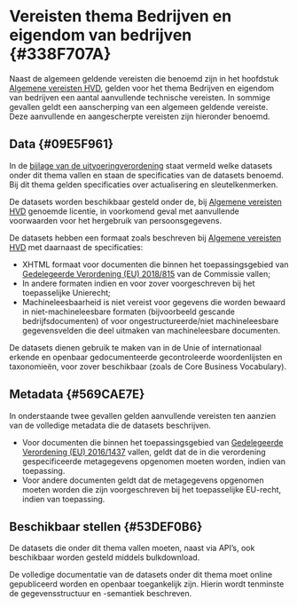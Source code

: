 # Vereisten thema Bedrijven en eigendom van bedrijven {#338F707A}

Naast de algemeen geldende vereisten die benoemd zijn in het hoofdstuk <a href='#207C051B'>Algemene vereisten HVD</a>, gelden voor het thema Bedrijven en eigendom van bedrijven een aantal aanvullende technische vereisten. In sommige gevallen geldt een aanscherping van een algemeen geldende vereiste. Deze aanvullende en aangescherpte vereisten zijn hieronder benoemd.<br/>

## Data {#09E5F961}

In de <a href='https://eur-lex.europa.eu/legal-content/NL/TXT/HTML/?uri=CELEX:32023R0138#d1e32-48-1' target='_blank'>bijlage van de uitvoeringverordening</a> staat vermeld welke datasets onder dit thema vallen en staan de specificaties van de datasets benoemd. Bij dit thema gelden specificaties over actualisering en sleutelkenmerken.<br/>

De datasets worden beschikbaar gesteld onder de, bij <a href='#0A0CAE2E'>Algemene vereisten HVD</a> genoemde licentie, in voorkomend geval met aanvullende voorwaarden voor het hergebruik van persoonsgegevens.<br/>

De datasets hebben een formaat zoals beschreven bij <a href='#120E3368'>Algemene vereisten HVD</a> met daarnaast de specificaties: <br/>
<ul><li>XHTML formaat voor documenten die binnen het toepassingsgebied van <a href='https://eur-lex.europa.eu/legal-content/NL/TXT/HTML/?uri=CELEX:32019R0815' target='_blank'>Gedelegeerde Verordening (EU) 2018/815</a> van de Commissie vallen;</li>
<li>In andere formaten indien en voor zover voorgeschreven bij het toepasselijke Unierecht;</li>
<li>Machineleesbaarheid is niet vereist voor gegevens die worden bewaard in niet-machineleesbare formaten (bijvoorbeeld gescande bedrijfsdocumenten) of voor ongestructureerde/niet machineleesbare gegevensvelden die deel uitmaken van machineleesbare documenten.</li>
</ul>

De datasets dienen gebruik te maken van in de Unie of internationaal erkende en openbaar gedocumenteerde gecontroleerde woordenlijsten en taxonomieën, voor zover beschikbaar (zoals de Core Business Vocabulary).

## Metadata {#569CAE7E}

In onderstaande twee gevallen gelden aanvullende vereisten ten aanzien van de volledige metadata die de datasets beschrijven.<br/>
<ul><li>Voor documenten die binnen het toepassingsgebied van <a href='https://eur-lex.europa.eu/legal-content/NL/TXT/HTML/?uri=CELEX:32016R1437' target='_blank'>Gedelegeerde Verordening (EU) 2016/1437</a> vallen, geldt dat de in die verordening gespecificeerde metagegevens opgenomen moeten worden, indien van toepassing.</li>
<li>Voor andere documenten geldt dat de metagegevens opgenomen moeten worden die zijn voorgeschreven bij het toepasselijke EU-recht, indien van toepassing. </li>
</ul>

## Beschikbaar stellen {#53DEF0B6}

De datasets die onder dit thema vallen moeten, naast via API’s, ook beschikbaar worden gesteld middels bulkdownload.<br/>

De volledige documentatie van de datasets onder dit thema moet online gepubliceerd worden en openbaar toegankelijk zijn. Hierin wordt tenminste de gegevensstructuur en -semantiek beschreven.


